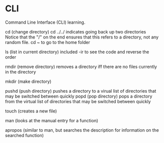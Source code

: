 # CLI
Command Line Interface (CLI) learning.

cd (change directory)
  cd ../../ indicates going back up two directories
  Notice that the "/" on the end ensures that this refers to a directory, not any random file. 
  cd ~ to go to the home folder

ls (list in current directory)
  included -ir to see the code and reverse the order

rmdir (remove directory)
  removes a directory iff there are no files currently in the directory
  
mkdir (make directory)

pushd (push directory)
  pushes a directory to a virual list of directories that may be switched between quickly
popd (pop directory)
  pops a directory from the virtual list of directories that may be switched between quickly

touch (creates a new file)

man (looks at the manual entry for a function)

apropos (similar to man, but searches the description for information on the searched function)
